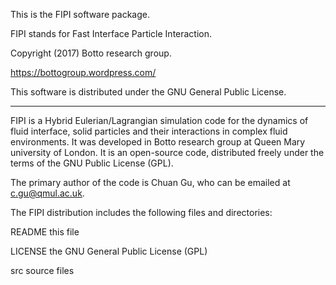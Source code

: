 This is the FIPI software package.

FIPI stands for Fast Interface Particle Interaction.

Copyright (2017) Botto research group. 

https://bottogroup.wordpress.com/

This software is distributed under the GNU General Public License.

----------------------------------------------------------------------

FIPI is a Hybrid Eulerian/Lagrangian simulation code for the dynamics of fluid interface, solid particles and their interactions in complex fluid environments. It was developed in Botto research group at Queen Mary university of London. It is an open-source code, distributed freely under the terms of the GNU Public License (GPL).

The primary author of the code is Chuan Gu, who can be emailed
at c.gu@qmul.ac.uk.

The FIPI distribution includes the following files and directories:

README                  this file

LICENSE	                the GNU General Public License (GPL)

src                     source files
